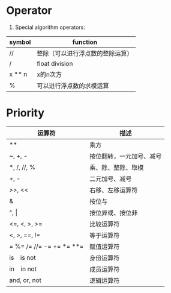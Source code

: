 # Operator

1. Special algorithm operators:

| symbol | function                         |
| ------ | -------------------------------- |
| //     | 整除（可以进行浮点数的整除运算） |
| /      | float division                   |
| x ** n | x的n次方                         |
| %      | 可以进行浮点数的求模运算                                 |

# Priority

| 运算符                      | 描述                     |
| --------------------------- | ------------------------ |
| **                          | 乘方                     |
| ~, +, -                     | 按位翻转，一元加号、减号 |
| \*, \/, \/\/, \%            | 乘、除、整除、取模       |
| +, -                        | 二元加号、减号           |
| >>, <<                      | 右移、左移运算符         |
| &                           | 按位与                   |
| ^, \|                       | 按位异或、按位非         |
| <=, <, >, >=                | 比较运算符               |
| <, >, \=\=, !\=             | 等于运算符               |
| = %= /= //= -= += \*= \*\*= | 赋值运算符               |
| is    is not                | 身份运算符               |
| in    in not                | 成员运算符               |
| and, or, not                | 逻辑运算符                         |

